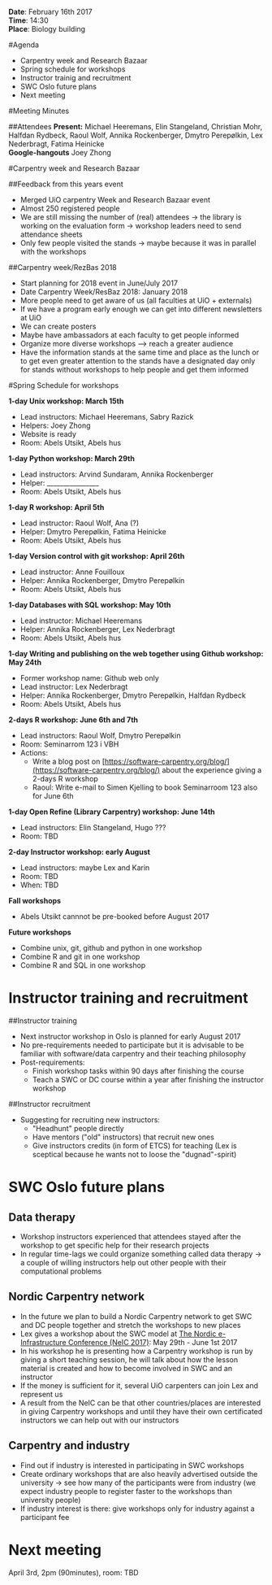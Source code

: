 **Date**: February 16th 2017  
**Time**: 14:30  
**Place**: Biology building

#Agenda

- Carpentry week and Research Bazaar
- Spring schedule for workshops
- Instructor trainig and recruitment
- SWC Oslo future plans
- Next meeting


#Meeting Minutes

##Attendees
**Present:** Michael Heeremans, Elin Stangeland, Christian Mohr, Halfdan Rydbeck, Raoul Wolf, Annika Rockenberger, Dmytro Perepølkin, Lex Nederbragt, Fatima Heinicke  
**Google-hangouts**  Joey Zhong 

#Carpentry week and Research Bazaar

##Feedback from this years event

- Merged UiO carpentry Week and Research Bazaar event
- Almost 250 registered people
- We are still missing the number of (real) attendees -> the library is working on the evaluation form -> workshop leaders need to send attendance sheets
- Only few people visited the stands -> maybe because it was in parallel with the workshops

##Carpentry week/RezBas 2018

- Start planning for 2018 event in June/July 2017
- Date Carpentry Week/ResBaz 2018: January 2018 
- More people need to get aware of us (all faculties at UiO + externals)
- If we have a program early enough we can get into different newsletters at UiO 
- We can create posters 
- Maybe have ambassadors at each faculty to get people informed
- Organize more diverse workshops --> reach a greater audience
- Have the information stands at the same time and place as the lunch or to get even greater attention to the stands have a designated day only for stands without workshops to help people and get them informed


#Spring Schedule for workshops

**1-day Unix workshop: March 15th**  

- Lead instructors:  Michael Heeremans, Sabry Razick
- Helpers: Joey Zhong 
- Website is ready
- Room: Abels Utsikt, Abels hus

**1-day Python workshop: March 29th**

- Lead instructors: Arvind Sundaram, Annika Rockenberger
- Helper: ________________
- Room: Abels Utsikt, Abels hus

**1-day R workshop: April 5th**

- Lead  instructor: Raoul Wolf, Ana (?)
- Helper: Dmytro Perepølkin, Fatima Heinicke 
- Room: Abels Utsikt, Abels hus

**1-day Version control with git workshop: April 26th**

- Lead instructor: Anne Fouilloux
- Helper: Annika Rockenberger, Dmytro Perepølkin 
- Room: Abels Utsikt, Abels hus

**1-day Databases with SQL workshop: May 10th**

- Lead instructor: Michael Heeremans 
- Helper: Annika Rockenberger, Lex Nederbragt
- Room: Abels Utsikt, Abels hus

**1-day Writing and publishing on the web together using Github workshop: May 24th**

- Former workshop name: Github web only
- Lead instructor: Lex Nederbragt
- Helper: Annika Rockenberger, Dmytro Perepølkin, Halfdan Rydbeck 
- Room: Abels Utsikt, Abels hus

**2-days R workshop: June 6th and 7th**

- Lead instructors: Raoul Wolf, Dmytro Perepølkin
- Room: Seminarrom 123 i VBH
- Actions:	
	- Write a blog post on [https://software-carpentry.org/blog/](https://software-carpentry.org/blog/) about the experience giving a 2-days R workshop
	- Raoul: Write e-mail to Simen Kjelling to book Seminarroom 123 also for June 6th 

**1-day Open Refine (Library Carpentry) workshop: June 14th**

- Lead instructors: Elin Stangeland, Hugo ???
- Room: TBD

**2-day Instructor workshop: early August** 

- Lead instructors: maybe Lex and Karin
- Room: TBD
- When: TBD

**Fall workshops**

- Abels Utsikt cannnot be pre-booked before August 2017

**Future workshops**

- Combine unix, git, github and python in one workshop
- Combine R and git in one workshop
- Combine R and SQL in one workshop


# Instructor training and recruitment
##Instructor training

- Next instructor workshop in Oslo is planned for early August 2017 
- No pre-requirements needed to participate but it is advisable to be familiar with software/data carpentry and their teaching philosophy
- Post-requirements:
	- Finish workshop tasks within 90 days after finishing the course
	- Teach a SWC or DC course within a year after finishing the instructor workshop 

##Instructor recruitment

- Suggesting for recruiting new instructors:
	- "Headhunt" people directly
	- Have mentors ("old" instructors) that recruit new ones
	- Give instructors credits (in form of ETCS) for teaching (Lex is sceptical because he wants not to loose the "dugnad"-spirit)

# SWC Oslo future plans

## Data therapy

- Workshop instructors experienced that attendees stayed after the workshop to get specific help for their research projects
- In regular time-lags we could organize something called data therapy -> a couple of willing instructors help out other people with their computational problems

## Nordic Carpentry network

- In the future we plan to build a Nordic Carpentry network to get SWC and DC people together and stretch the workshops to new places
- Lex gives a workshop about the SWC model at [The Nordic e-Infrastructure Conference (NeIC 2017)](http://neic2017.nordforsk.org/workshops/software-carpentry/): May 29th - June 1st 2017
- In his workshop he is presenting how a Carpentry workshop is run by giving a short teaching session, he will talk about how the lesson material is created and how to become involved in SWC and an instructor
- If the money is sufficient for it, several UiO carpenters can join Lex and represent us
- A result from the NeIC can be that other countries/places are interested in giving Carpentry workshops and until they have their own certificated instructors we can help out with our instructors

## Carpentry and industry

- Find out if industry is interested in participating in SWC workshops
- Create ordinary workshops that are also heavily advertised outside the university -> see how many of the participants were from industry (we expect industry people to register faster to the workshops than university people)
- If industry interest is there: give workshops only for industry against a participant fee


# Next meeting
April 3rd, 2pm (90minutes), room: TBD
